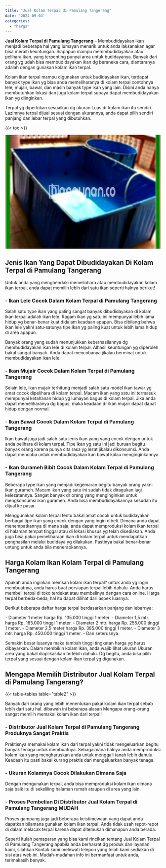 ```yaml
---
title: "Jual Kolam Terpal di Pamulang Tangerang"
date: "2024-09-04"
categories: 
  - "harga"
---
```


**Jual Kolam Terpal di Pamulang Tangerang** – Membudidayakan ikan menjadi beberapa hal yang lumayan menarik untuk anda laksanakan agar bisa meraih keuntungan. Siapapun mampu memmbudidayakan atau pelihara ikan, yang terpenting punyai area untuk budidayanya. Banyak dari orang yg udah bisa membudidayakan ikan dg beraneka cara, diantaranya adalah dengan gunakan kolam ikan terpal.

Kolam ikan terpal mampu digunakan untuk budidayakan ikan, terdapat banyak type ikan yg bisa anda memeliharanya di kolam terpal contohnya lele, mujair, bawal, dan masih banyak type ikan yang lain. Disini anda hanya membutuhkan lokasi dan juga kolam terpal supaya dapat membudidayakan ikan yg diinginkan.

Terpal yg diperlukan sesuaikan dg ukuran Luas dr kolam ikan itu sendiri. Lazimnya terpal dijual sesuai dengan ukurannya, anda dapat pilih sendiri panjang dan lebar terpal yang dibutuhkan.

{{< toc >}}

![Jual Kolam Terpal di Pamulang Tangerang](/images/jual-kolam-terpal-26.png)

## Jenis Ikan Yang Dapat Dibudidayakan Di Kolam Terpal di Pamulang Tangerang

Untuk anda yang menghendaki memeliahara atau membudidayakan kolam ikan terpal, anda dapat memilih lebih dari satu ikan seperti halnya berikut!

### \- Ikan Lele Cocok Dalam Kolam Terpal di Pamulang Tangerang

Salah satu type ikan yang paling sangat banyak dibudidayakan di kolam ikan terpal adalah ikan lele. Ragam ikan yg satu ini mempunyai lebih lama hidup yg benar-benar kuat didalam keadaan apapun. Bisa dibilang bahwa ikan lele yakni satu-satunya tipe ikan yg paling kuat untuk lebih lama hidup di area apapun.

Banyak orang yang sudah menunjukkan keberhasilannya dg membudidayakan ikan lele di kolam terpal. Alhasil keuntungan yg diperoleh bakal sangat banyak. Anda dapat mencobanya jikalau berminat untuk membudidayakan ikan lele.

### \- Ikan Mujair Cocok Dalam Kolam Terpal di Pamulang Tangerang

Selain lele, ikan mujair terhitung menjadi salah satu model ikan tawar yg amat cocok dipelihara di kolam terpal. Macam ikan yang satu ini termasuk mempunyai ketahanan hidup yg lumayan bagus di kolam terpal. Jika anda dapat memeliharanya dg bagus, maka keadaan dr ikan mujair dapat dapat hidup dengan normal.

### \- Ikan Bawal Cocok Dalam Kolam Terpal di Pamulang Tangerang

Ikan bawal juga jadi salah satu jenis ikan yang yang cocok dengan untuk anda pelihara di kolam terpal. Tipe ikan yg satu ini jadi buruan begitu banyak orang karena punya cita rasa yg lezat jikalau dikonsumsi. Anda dapat mencoba untuk membudidayakan kan bawal kalau menginginkannya.

### \- Ikan Gurameh Bibit Cocok Dalam Kolam Terpal di Pamulang Tangerang

Beberapa type ikan yang menjadi kegemaran begitu banyak orang yakni ikan gurameh. Macam ikan yang satu ini sudah tidak diragukan lagi kelezatannya. Sangat banyak dr orang yang menginginkan untuk mengkonsumsi ikan gurameh. Anda bisa membudidayakannya sesudah itu dijual ke pasar.

Menggunakan kolam terpal tentu bakal amat cocok untuk budidayakan berbagai tipe ikan yang cocok dengan yang ingin dibeli. Dimana anda dapat menempatkannya di mana saja, anda dapat memproduksi kolam ikan terpal di halaman tempat tinggal atau di lokasi khusus yg telah disediakan. Anda juga bisa pakai pemeliharaan ikan di kolam terpal untuk mendapatkan penghasilan melalui budidaya yg dilakukan. Pastinya bakal benar-benar untung untuk anda bila menerapkannya.

## Harga Kolam Ikan Kolam Terpal di Pamulang Tangerang

Apakah anda inginkan memsan kolam ikan terpal? untuk anda yg ingin membuatnya, anda harus buat persiapan terpal lebih dahulu. Anda harus membeli terpal di toko terdekat atau membelinya dengan cara online. Harga terpal berbeda-beda, hal itu dapat dilihat dari aspek luasnya.

Berikut beberapa daftar harga terpal berdasarkan panjang dan lebarnya:

\- Diameter 1 meter harga Rp. 135.000 tinggi 1 meter. - Diameter 1,5 mtr. harga Rp. 185.000 tinggi 1 meter. - Diameter 2 mtr. harga Rp. 255.000 tinggi 1 meter. - Diameter 2,5 meter harga Rp. 385.000 tinggi 1 meter. - Diameter 3 mtr. harga Rp. 450.000 tinggi 1 meter. - Dan seterusnya.

Semakin besar luasnya maka tambah tinggi tingkatan harga yg harus dibayarkan. Dalam membikin kolam ikan, anda wajib lihat ukuran Ukuran area yang bakal diaplikasikan terlebih dahulu. Dg begitu, anda bisa pilih terpal yang sesuai dengan kolam ikan terpal yg digunakan.

## Mengapa Memilih Distributor Jual Kolam Terpal di Pamulang Tangerang?

{{< table-tables table="table2" >}}

Banyak dari orang yang lebih menentukan pakai kolam ikan terpal sebab lebih dari satu hal. dibawah ini beberapa alasan Mengapa orang-orang sangat memilih memakai kolam ikan dari terpal!

### \- Distributor Jual Kolam Terpal di Pamulang Tangerang Produknya Sangat Praktis

Praktisnya memakai kolam ikan dari terpal yakni tidak mengeluarkan begitu banyak tenaga untuk membuatnya. Sebagaimana halnya anda memproduksi kolam ikan yang mengharuskan anda untuk menggali tanah lebih dahulu. Keadaan itu pasti bakal kurang praktis dan mengeluarkan banyak tenaga.

### \- Ukuran Kolamnya Cocok Dilakukan Dimana Saja

Dengan mengunakan terpal, anda bisa memproduksi kolam ikan dimana saja baik itu di sekeliling halaman rumah ataupun di area yang lain.

### \- Proses Pembelian Di Distributor Jual Kolam Terpal di Pamulang Tangerang MUDAH

Proses gampang juga jadi beberapa keistimewaan yang dapat anda dapatkan bilamana gunakan kolam ikan terpal. Anda tidak usah repot-repot di dalam melacak terpal karena dapat ditemukan dimanapun anda berada.

Seperti itulah pemaparan yang bisa kami rincikan tentang Jual Kolam Terpal di Pamulang Tangerang apabila anda berhasrat dg produk dan layanan kami, silahkan Kontak kami melewati telepon yang telah kami sediakan di sisi atas web ini. Mudah-mudahan info ini bermanfaat untuk anda, terimakasih banyak.
